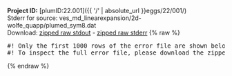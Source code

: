 **Project ID:** [plumID:22.001]({{ '/' | absolute_url }}eggs/22/001/)  
Stderr for source:  ves_md_linearexpansion/2d-wolfe_quapp/plumed_sym8.dat   
Download: [zipped raw stdout](plumed_sym8.dat.plumed.stdout.txt.zip) - [zipped raw stderr](plumed_sym8.dat.plumed.stderr.txt.zip) 
{% raw %}
<pre>
#! Only the first 1000 rows of the error file are shown below
#! To inspect the full error file, please download the zipped raw stderr file above
</pre>
{% endraw %}
